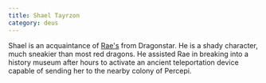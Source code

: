 ```yaml
---
title: Shael Tayrzon
category: deus
---
```

Shael is an acquaintance of [Rae's](char-public-eva) from Dragonstar. He is a shady character, much sneakier than most red dragons. He assisted Rae in breaking into a history museum after hours to activate an ancient teleportation device capable of sending her to the nearby colony of Percepi.
